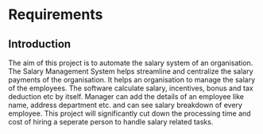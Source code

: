 # Requirements

## Introduction

The aim of this project is to automate the salary system of an organisation. The Salary Management System helps streamline and centralize the salary payments of the organisation. It helps an organisation to manage the salary of the employees. The software calculate salary, incentives, bonus and tax deduction etc by itself. Manager can add the details of an employee like name, address department etc. and can see salary breakdown of every employee. This project will significantly cut down the processing time and cost of hiring a seperate person to handle salary related tasks.

